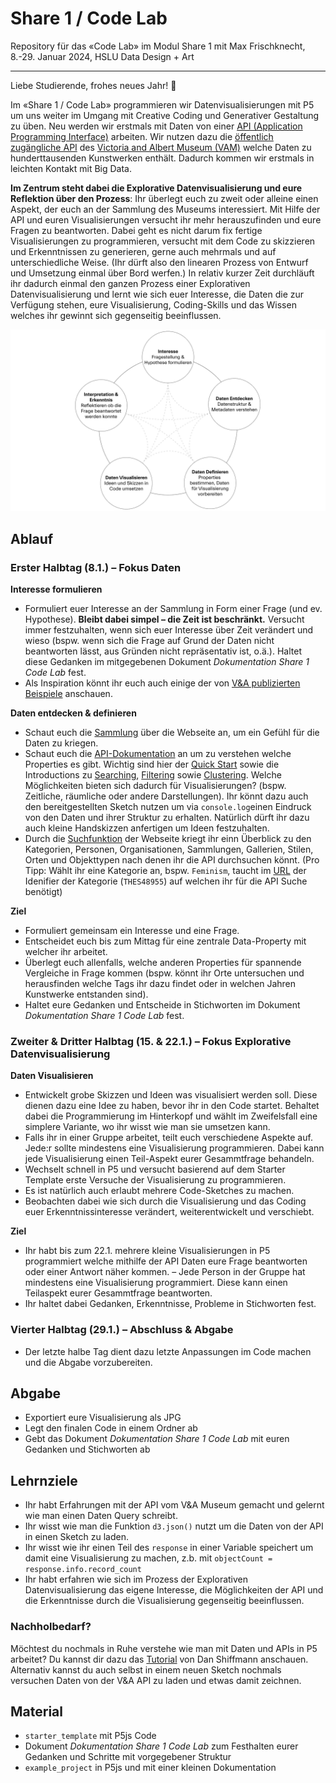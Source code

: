 # Share 1 / Code Lab

Repository für das «Code Lab» im Modul Share 1 mit Max Frischknecht, 8.-29. Januar 2024, HSLU Data Design + Art

---

Liebe Studierende, frohes neues Jahr! 🎉

Im «Share 1 / Code Lab» programmieren wir Datenvisualisierungen mit P5 um uns weiter im Umgang mit Creative Coding und Generativer Gestaltung zu üben. Neu werden wir erstmals mit Daten von einer [API (Application Programming Interface)](https://de.wikipedia.org/wiki/Programmierschnittstelle) arbeiten. Wir nutzen dazu die [öffentlich zugängliche API](https://developers.vam.ac.uk/guide/v2/welcome.html) des [Victoria and Albert Museum (VAM)](https://www.vam.ac.uk/) welche Daten zu hunderttausenden Kunstwerken enthält. Dadurch kommen wir erstmals in leichten Kontakt mit Big Data.

**Im Zentrum steht dabei die Explorative Datenvisualisierung und eure Reflektion über den Prozess**: Ihr überlegt euch zu zweit oder alleine einen Aspekt, der euch an der Sammlung des Museums interessiert. Mit Hilfe der API und euren Visualisierungen versucht ihr mehr herauszufinden und eure Fragen zu beantworten. Dabei geht es nicht darum fix fertige Visualisierungen zu programmieren, versucht mit dem Code zu skizzieren und Erkenntnissen zu generieren, gerne auch mehrmals und auf unterschiedliche Weise. (Ihr dürft also den linearen Prozess von Entwurf und Umsetzung einmal über Bord werfen.) In relativ kurzer Zeit durchläuft ihr dadurch einmal den ganzen Prozess einer Explorativen Datenvisualisierung und lernt wie sich euer Interesse, die Daten die zur Verfügung stehen, eure Visualisierung, Coding-Skills und das Wissen welches ihr gewinnt sich gegenseitig beeinflussen. 

![](img/Prozess-Schema.jpg)

## Ablauf

### Erster Halbtag (8.1.) – Fokus Daten

**Interesse formulieren**

- Formuliert euer Interesse an der Sammlung in Form einer Frage (und ev. Hypothese). **Bleibt dabei simpel – die Zeit ist beschränkt.** Versucht immer festzuhalten, wenn sich euer Interesse über Zeit verändert und wieso (bspw. wenn sich die Frage auf Grund der Daten nicht beantworten lässt, aus Gründen nicht repräsentativ ist, o.ä.). Haltet diese Gedanken im mitgegebenen Dokument *Dokumentation Share 1 Code Lab* fest.
- Als Inspiration könnt ihr euch auch einige der von [V&A publizierten Beispiele](https://developers.vam.ac.uk/notebooks/data-explorations/intro.html) anschauen.

**Daten entdecken & definieren**
 
- Schaut euch die [Sammlung](https://www.vam.ac.uk/collections?type=featured) über die Webseite an, um ein Gefühl für die Daten zu kriegen. 
- Schaut euch die [API-Dokumentation](https://developers.vam.ac.uk/) an um zu verstehen welche Properties es gibt. Wichtig sind hier der [Quick Start](https://developers.vam.ac.uk/guide/v2/quick-start.html) sowie die Introductions zu [Searching](https://developers.vam.ac.uk/guide/v2/search/introduction.html#searching-top), [Filtering](https://developers.vam.ac.uk/guide/v2/filter/introduction.html) sowie [Clustering](https://developers.vam.ac.uk/guide/v2/data-vis/clustering.html#clustering-top). Welche Möglichkeiten bieten sich dadurch für Visualisierungen? (bspw. Zeitliche, räumliche oder andere Darstellungen). Ihr könnt dazu auch den bereitgestellten Sketch nutzen um via `console.log`einen Eindruck von den Daten und ihrer Struktur zu erhalten. Natürlich dürft ihr dazu auch kleine Handskizzen anfertigen um Ideen festzuhalten. 
- Durch die [Suchfunktion](https://collections.vam.ac.uk/search/?q=Feminism&year_made_from=&year_made_to=) der Webseite kriegt ihr einn Überblick zu den Kategorien, Personen, Organisationen, Sammlungen, Gallerien, Stilen, Orten und Objekttypen nach denen ihr die API durchsuchen könnt. (Pro Tipp: Wählt ihr eine Kategorie an, bspw. `Feminism`, taucht im [URL](https://collections.vam.ac.uk/search/?id_category=THES48955) der Idenifier der Kategorie (`THES48955`) auf welchen ihr für die API Suche benötigt)

**Ziel** 

- Formuliert gemeinsam ein Interesse und eine Frage. 
- Entscheidet euch bis zum Mittag für eine zentrale Data-Property mit welcher ihr arbeitet. 
- Überlegt euch allenfalls, welche anderen Properties für spannende Vergleiche in Frage kommen (bspw. könnt ihr Orte untersuchen und herausfinden welche Tags ihr dazu findet oder in welchen Jahren Kunstwerke entstanden sind). 
- Haltet eure Gedanken und Entscheide in Stichworten im Dokument *Dokumentation Share 1 Code Lab* fest.

### Zweiter & Dritter Halbtag (15. & 22.1.) – Fokus Explorative Datenvisualisierung

**Daten Visualisieren**

- Entwickelt grobe Skizzen und Ideen was visualisiert werden soll. Diese dienen dazu eine Idee zu haben, bevor ihr in den Code startet. Behaltet dabei die Programmierung im Hinterkopf und wählt im Zweifelsfall eine simplere Variante, wo ihr wisst wie man sie umsetzen kann.
- Falls ihr in einer Gruppe arbeitet, teilt euch verschiedene Aspekte auf. Jede:r sollte mindestens eine Visualisierung programmieren. Dabei kann jede Visualisierung einen Teil-Aspekt eurer Gesammtfrage behandeln.
- Wechselt schnell in P5 und versucht basierend auf dem Starter Template erste Versuche der Visualisierung zu programmieren.
- Es ist natürlich auch erlaubt mehrere Code-Sketches zu machen.
- Beobachten dabei wie sich durch die Visualisierung und das Coding euer Erkenntnissinteresse verändert, weiterentwickelt und verschiebt.

**Ziel** 

- Ihr habt bis zum 22.1. mehrere kleine Visualisierungen in P5 programmiert welche mithilfe der API Daten eure Frage beantworten oder einer Antwort näher kommen. 
– Jede Person in der Gruppe hat mindestens eine Visualisierung programmiert. Diese kann einen Teilaspekt eurer Gesammtfrage beantworten.
- Ihr haltet dabei Gedanken, Erkenntnisse, Probleme in Stichworten fest.

### Vierter Halbtag (29.1.) – Abschluss & Abgabe

- Der letzte halbe Tag dient dazu letzte Anpassungen im Code machen und die Abgabe vorzubereiten.

## Abgabe 

- Exportiert eure Visualisierung als JPG
- Legt den finalen Code in einem Ordner ab
- Gebt das Dokument *Dokumentation Share 1 Code Lab* mit euren Gedanken und Stichworten ab

## Lehrnziele

- Ihr habt Erfahrungen mit der API vom V&A Museum gemacht und gelernt wie man einen Daten Query schreibt.
- Ihr wisst wie man die Funktion `d3.json()` nutzt um die Daten von der API in einen Sketch zu laden.
- Ihr wisst wie ihr einen Teil des `response` in einer Variable speichert um damit eine Visualisierung zu machen, z.b. mit `objectCount = response.info.record_count`
- Ihr habt erfahren wie sich im Prozess der Explorativen Datenvisualisierung das eigene Interesse, die Möglichkeiten der API und die Erkenntnisse durch die Visualisierung gegenseitig beeinflussen.

### Nachholbedarf? 

Möchtest du nochmals in Ruhe verstehe wie man mit Daten und APIs in P5 arbeitet? Du kannst dir dazu das [Tutorial](https://www.youtube.com/watch?v=rJaXOFfwGVw&list=PLRqwX-V7Uu6a-SQiI4RtIwuOrLJGnel0r) von Dan Shiffmann anschauen. Alternativ kannst du auch selbst in einem neuen Sketch nochmals versuchen Daten von der V&A API zu laden und etwas damit zeichnen.

## Material

- `starter_template` mit P5js Code
- Dokument *Dokumentation Share 1 Code Lab* zum Festhalten eurer Gedanken und Schritte mit vorgegebener Struktur
- `example_project` in P5js und mit einer kleinen Dokumentation
